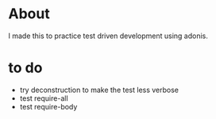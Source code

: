 # About

I made this to practice test driven development using adonis.

# to do
- try deconstruction to make the test less verbose
- test require-all
- test require-body
